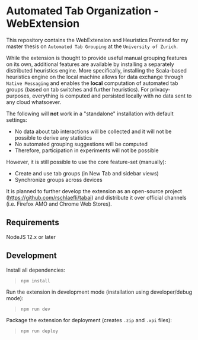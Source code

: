 # Automated Tab Organization - WebExtension

This repository contains the WebExtension and Heuristics Frontend for my master thesis on `Automated Tab Grouping` at the `University of Zurich`.

While the extension is thought to provide useful manual grouping features on its own, additional features are available by installing a separately distributed heuristics engine. More specifically, installing the Scala-based heuristics engine on the local machine allows for data exchange through `Native Messaging` and enables the **local** computation of automated tab groups (based on tab switches and further heuristics). For privacy-purposes, everything is computed and persisted locally with no data sent to any cloud whatsoever.

The following will **not** work in a "standalone" installation with default settings:

- No data about tab interactions will be collected and it will not be possible to derive any statistics
- No automated grouping suggestions will be computed
- Therefore, participation in experiments will not be possible

However, it is still possible to use the core feature-set (manually):

- Create and use tab groups (in New Tab and sidebar views)
- Synchronize groups across devices

It is planned to further develop the extension as an open-source project (https://github.com/rschlaefli/tabai) and distribute it over official channels (i.e. Firefox AMO and Chrome Web Stores).

## Requirements

NodeJS 12.x or later

## Development

Install all dependencies:

> `npm install`

Run the extension in development mode (installation using developer/debug mode):

> `npm run dev`

Package the extension for deployment (creates `.zip` and `.xpi` files):

> `npm run deploy`
